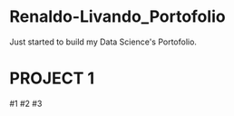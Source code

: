# Renaldo-Livando_Portofolio
Just started to build my Data Science's Portofolio. 

# PROJECT 1
#1
#2
#3
